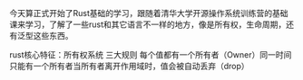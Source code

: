 今天算正式开始了Rust基础的学习，跟随着清华大学开源操作系统训练营的基础课来学习，了解了一些rust和其它语言不一样的地方，像是所有权，生命周期，还有泛型这些东西。

rust核心特征：所有权系统
三大规则
​每个值都有一个所有者（Owner）​​
​同一时间只能有一个所有者​
​当所有者离开作用域时，值会被自动丢弃（drop）